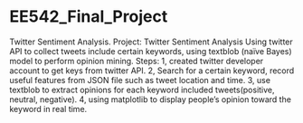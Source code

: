 # EE542_Final_Project
Twitter Sentiment Analysis.
Project: Twitter Sentiment Analysis
Using twitter API to collect tweets include certain keywords, using textblob (naïve Bayes) model to perform opinion mining. 
Steps:
1, created twitter developer account to get keys from twitter API.
2, Search for a certain keyword, record useful features from JSON file such as tweet location and time.
3, use textblob to extract opinions for each keyword included tweets(positive, neutral, negative).
4, using matplotlib to display people’s opinion toward the keyword in real time. 

